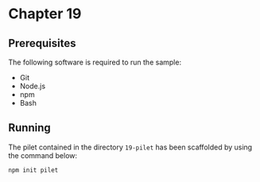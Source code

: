# Chapter 19

## Prerequisites

The following software is required to run the sample:

- Git
- Node.js
- npm
- Bash

## Running

The pilet contained in the directory `19-pilet` has been scaffolded by using the command below:

```sh
npm init pilet
```
